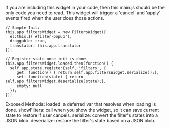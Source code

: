 If you are including this widget in your code, then this main.js should be the only code you need to read.
This widget will trigger a 'cancel' and 'apply' events fired when the user does those actions.

```
// Sample Init:
this.app.filtersWidget = new FiltersWidget({
  el:this.$('#filter-popup'),
  draggable: true,
  translator: this.app.translator
});

// Register state once init is done.
this.app.filtersWidget.loaded.then(function() {
  self.app.state.register(self, 'filters', {
     get: function() { return self.app.filtersWidget.serialize();},
     set: function(state) { return self.app.filtersWidget.deserialize(state);},
     empty: null
  });
});
```

 Exposed Methods:
         loaded: a deferred var that resolves when loading is done.
    showFilters: call when you show the widget, so it can save current state to restore if user cancels.
      serialize: convert the filter's states into a JSON blob.
    deserialize: restore the filter's state based on a JSON blob.
